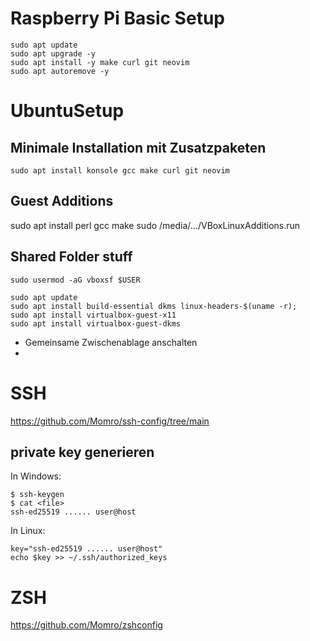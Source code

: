# Raspberry Pi Basic Setup

```
sudo apt update
sudo apt upgrade -y
sudo apt install -y make curl git neovim
sudo apt autoremove -y
```

# UbuntuSetup

## Minimale Installation mit Zusatzpaketen
```
sudo apt install konsole gcc make curl git neovim
```

## Guest Additions
sudo apt install perl gcc make
sudo /media/.../VBoxLinuxAdditions.run

## Shared Folder stuff
```
sudo usermod -aG vboxsf $USER

sudo apt update
sudo apt install build-essential dkms linux-headers-$(uname -r);
sudo apt install virtualbox-guest-x11
sudo apt install virtualbox-guest-dkms
```

* Gemeinsame Zwischenablage anschalten
* 

# SSH

https://github.com/Momro/ssh-config/tree/main

## private key generieren

In Windows:
```
$ ssh-keygen
$ cat <file>
ssh-ed25519 ...... user@host
```

In Linux:
```
key="ssh-ed25519 ...... user@host"
echo $key >> ~/.ssh/authorized_keys
```

# ZSH

https://github.com/Momro/zshconfig
